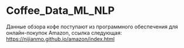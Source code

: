 # Coffee_Data_ML_NLP

Данные обзора кофе поступают из программного обеспечения для онлайн-покупок Amazon, ссылка следующая: https://nijianmo.github.io/amazon/index.html
